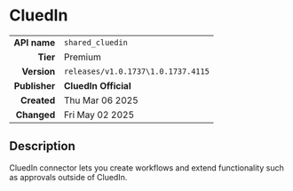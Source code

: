 # CluedIn
| | |
|-:|-|
|**API name**|`shared_cluedin`|
|**Tier**|Premium|
|**Version**|`releases/v1.0.1737\1.0.1737.4115`|
|**Publisher**|**CluedIn Official**|
|**Created**|Thu Mar 06 2025|
|**Changed**|Fri May 02 2025|

## Description
CluedIn connector lets you create workflows and extend functionality such as approvals outside of CluedIn.
